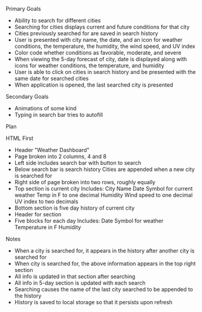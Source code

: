 Primary Goals

- Ability to search for different cities
- Searching for cities displays current and future conditions for that city
- Cities previously searched for are saved in search history
- User is presented with city name, the date, and an icon for weather conditions, the temperature, the humidity, the wind speed, and UV index
- Color code whether conditions as favorable, moderate, and severe
- When viewing the 5-day forecast of city, date is displayed along with icons for weather conditions, the temperature, and humidity
- User is able to click on cities in search history and be presented with the same date for searched cities
- When application is opened, the last searched city is presented

Secondary Goals

- Animations of some kind
- Typing in search bar tries to autofill

Plan

HTML First

- Header "Weather Dashboard"
- Page broken into 2 columns, 4 and 8
- Left side includes search bar with button to search
- Below search bar is search history
  Cities are appended when a new city is searched for
- Right side of page broken into two rows, roughly equally
- Top section is current city
  Includes:
  City Name
  Date
  Symbol for current weather
  Temp in F to one decimal
  Humidity
  Wind speed to one decimal
  UV index to two decimals
- Bottom section is five day history of current city
- Header for section
- Five blocks for each day
  Includes:
  Date
  Symbol for weather
  Temperature in F
  Humidity

Notes

- When a city is searched for, it appears in the history after another city is searched for
- When city is searched for, the above information appears in the top right section
- All info is updated in that section after searching
- All info in 5-day section is updated with each search
- Searching causes the name of the last city searched to be appended to the history
- History is saved to local storage so that it persists upon refresh
